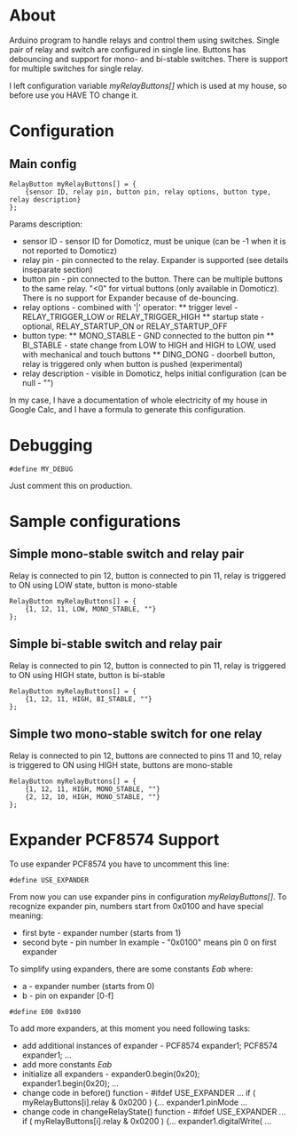 # About
Arduino program to handle relays and control them using switches.
Single pair of relay and switch are configured in single line.
Buttons has debouncing and support for mono- and bi-stable switches.
There is support for multiple switches for single relay.

I left configuration variable _myRelayButtons[]_ which is used at my house, so before use you HAVE TO change it.

# Configuration
## Main config
```
RelayButton myRelayButtons[] = {
    {sensor ID, relay pin, button pin, relay options, button type, relay description}
};
```
Params description:
* sensor ID - sensor ID for Domoticz, must be unique (can be -1 when it is not reported to Domoticz)
* relay pin - pin connected to the relay. Expander is supported (see details inseparate section)
* button pin - pin connected to the button. There can be multiple buttons to the same relay. "<0" for virtual buttons (only available in Domoticz). There is no support for Expander because of de-bouncing.
* relay options - combined with '|' operator:
** trigger level - RELAY_TRIGGER_LOW or RELAY_TRIGGER_HIGH
** startup state - optional, RELAY_STARTUP_ON or RELAY_STARTUP_OFF
* button type:
** MONO_STABLE - GND connected to the button pin
** BI_STABLE - state change from LOW to HIGH and HIGH to LOW, used with mechanical and touch buttons
** DING_DONG - doorbell button, relay is triggered only when button is pushed (experimental)
* relay description - visible in Domoticz, helps initial configuration (can be null - "")

In my case, I have a documentation of whole electricity of my house in Google Calc, and I have a formula to generate this configuration.

# Debugging
```
#define MY_DEBUG
```
Just comment this on production.

# Sample configurations
## Simple mono-stable switch and relay pair
Relay is connected to pin 12, button is connected to pin 11, relay is triggered to ON using LOW state, button is mono-stable
```
RelayButton myRelayButtons[] = {
    {1, 12, 11, LOW, MONO_STABLE, ""}
};
```

## Simple bi-stable switch and relay pair
Relay is connected to pin 12, button is connected to pin 11, relay is triggered to ON using HIGH state, button is bi-stable
```
RelayButton myRelayButtons[] = {
    {1, 12, 11, HIGH, BI_STABLE, ""}
};
```

## Simple two mono-stable switch for one relay
Relay is connected to pin 12, buttons are connected to pins 11 and 10, relay is triggered to ON using HIGH state, buttons are mono-stable
```
RelayButton myRelayButtons[] = {
    {1, 12, 11, HIGH, MONO_STABLE, ""}
    {2, 12, 10, HIGH, MONO_STABLE, ""}
};
```

# Expander PCF8574 Support
To use expander PCF8574 you have to uncomment this line:
```
#define USE_EXPANDER
```
From now you can use expander pins in configuration _myRelayButtons[]_. To recognize expander pin, numbers start from 0x0100 and have special meaning:
* first byte - expander number (starts from 1)
* second byte - pin number
In example - "0x0100" means pin 0 on first expander

To simplify using expanders, there are some constants _Eab_ where:
* a - expander number (starts from 0)
* b - pin on expander [0-f]
```
#define E00 0x0100
```

To add more expanders, at this moment you need following tasks:
* add additional instances of expander -   PCF8574 expander1; PCF8574 expander1; ...
* add more constants _Eab_
* initialize all expanders - expander0.begin(0x20); expander1.begin(0x20); ...
* change code in before() function - #ifdef USE_EXPANDER ... if ( myRelayButtons[i].relay & 0x0200 ) {... expander1.pinMode ...
* change code in changeRelayState() function - #ifdef USE_EXPANDER ... if ( myRelayButtons[i].relay & 0x0200 ) {... expander1.digitalWrite( ...
